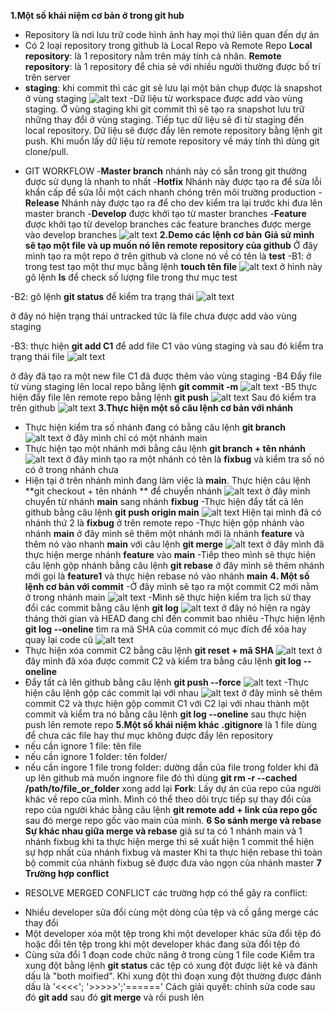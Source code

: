 **1.Một số khái niệm cơ bản ở trong git hub**
- Repository là nơi lưu trữ code hình ảnh hay mọi thứ liên quan đến dự án 
- Có 2 loại repository trong github là Local Repo và Remote Repo
**Local repository**: là 1 repository nằm trên máy tính cá nhân.
**Remote repository**: là 1 repository để chia sẻ với nhiều người thường được bố trí trên server
- **staging**: khi commit thì các git sẽ lưu lại một bản chụp được là snapshot ở vùng staging
![alt text](<Screenshot from 2024-02-27 15-48-51.png>)
-Dữ liệu từ workspace được add vào vùng staging. Ở vùng staging khi git commit thì sẽ tạo ra snapshot lưu trữ những thay đổi ở vùng staging. Tiếp tục dữ liệu sẽ đi từ staging đến local repository. Dữ liệu sẽ được đẩy lên remote repository bằng lệnh git push. Khi muốn lấy dữ liệu từ remote repository về máy tính thì dùng git clone/pull.
+ GIT WORKFLOW
-**Master branch** nhánh này có sẵn trong git thường được sử dụng là nhanh to nhất
-**Hotfix** Nhánh này được tạo ra để sửa lỗi khẩn cấp để sửa lỗi một cách nhanh chóng trên môi trường production
-**Release** Nhánh này được tạo ra để cho dev kiểm tra lại trước khi đưa lên master branch
-**Develop** được khởi tạo từ master branches
-**Feature** được khởi tạo từ develop branches các feature branches được merge vào develop branches
![alt text](<1.png>)
**2.Demo các lệnh cơ bản**
**Giả sử mình sẽ tạo một file và up muốn nó lên remote repository của github**
Ở đây mình tạo ra một repo ở trên github và clone nó về có tên là **test**
-B1: ở trong test tạo một thư mục bằng lệnh **touch tên file**
![alt text](<Screenshot from 2024-02-26 23-22-24.png>)
ở hình này gõ lệnh **ls** để check số lượng file trong thư mục test

-B2: gõ lệnh **git status** để kiểm tra trạng thái 
![alt text](<Screenshot from 2024-02-26 23-26-38.png>) 

ở đây nó hiện trạng thái untracked tức là file chưa được add vào vùng staging

-B3: thực hiện **git add C1** để add file C1 vào vùng staging và sau đó kiểm tra trạng thái file
![alt text](<Screenshot from 2024-02-26 23-34-00.png>)

ở đây đã tạo ra một new file C1 đã được thêm vào vùng staging
-B4 Đẩy file từ vùng staging lên local repo bằng lệnh **git commit -m**
![alt text](<Screenshot from 2024-02-26 23-37-33.png>)
-B5 thực hiện đẩy file lên remote repo bằng lệnh **git push**
![alt text](<Screenshot from 2024-02-26 23-40-10.png>)
Sau đó kiểm tra trên github
![alt text](<Screenshot from 2024-02-26 23-41-42.png>)
**3.Thực hiện một số câu lệnh cơ bản với nhánh**
- Thực hiện kiểm tra số nhánh đang có bằng câu lệnh **git branch**
![alt text](<Screenshot from 2024-02-26 23-46-56.png>)
ở đây mình chỉ có một nhánh main
- Thực hiện tạo một nhánh mới bằng câu lệnh **git branch + tên nhánh**
![alt text](<Screenshot from 2024-02-26 23-49-21.png>)
ở đây mình tạo ra một nhánh có tên là **fixbug** và kiểm tra số nó có ở trong nhánh chưa
- Hiện tại ở trên nhánh mình đang làm việc là **main**. Thực hiện câu lệnh **git checkout + tên nhánh ** để chuyển nhánh 
![alt text](<Screenshot from 2024-02-26 23-53-03.png>)
ở đây mình chuyển từ nhánh **main** sang nhánh **fixbug**
-Thực hiện đẩy tất cả lên github bằng câu lệnh **git push origin main**
![alt text](<Screenshot from 2024-02-27 00-01-33.png>)
Hiện tại mình đã có nhánh thứ 2 là **fixbug** ở trên remote repo
-Thực hiện gộp nhánh vào nhánh **main** ở đây mình sẽ thêm một nhánh mới là nhánh **feature** và thêm nó vào nhanh **main** với câu lệnh **git merge**
![alt text](<Screenshot from 2024-02-27 15-28-39.png>)
ở đây mình đã thực hiện merge nhánh **feature** vào **main**
-Tiếp theo mình sẽ thực hiện câu lệnh gộp nhánh bằng câu lệnh **git rebase** ở đây mình sẽ thêm nhánh mới gọi là **feature1** và thực hiện rebase nó vào nhánh **main**
**4. Một số lệnh cơ bản với commit**
-Ở đây mình sẽ tạo ra một commit C2 mới nằm ở trong nhánh main 
![alt text](<Screenshot from 2024-02-27 00-06-53.png>)
-Mình sẽ thực hiện kiểm tra lịch sử thay đổi các commit bằng câu lệnh **git log**
![alt text](<Screenshot from 2024-02-27 00-10-05.png>)
ở đây nó hiện ra ngày tháng thời gian và HEAD đang chỉ đến commit bao nhiêu
-Thực hiện lệnh **git log --oneline** tìm ra mã SHA của commit có mục đích để xóa hay quay lại code cũ
![alt text](<Screenshot from 2024-02-27 00-13-41.png>)
- Thực hiện xóa commit C2 bằng câu lệnh **git reset + mã SHA**
![alt text](<Screenshot from 2024-02-27 00-17-49-1.png>)
ở đây mình đã xóa được commit C2 và kiểm tra bằng câu lệnh **git log --oneline**
- Đẩy tất cả lên github bằng câu lệnh **git push --force**
![alt text](<Screenshot from 2024-02-27 00-20-58.png>)
-Thực hiện câu lệnh gộp các commit lại với nhau
![alt text](<Screenshot from 2024-02-27 15-17-26.png>)
ở đây mình sẽ thêm commit C2 và thực hiện gộp commit C1 với C2 lại với nhau thành một commit và kiểm tra nó bằng câu lệnh **git log --oneline** sau thực hiện push lên remote repo
**5.Một số khái niệm khác**
**.gitignore** là 1 file dùng để chưa các file hay thư mục không được đẩy lên repository
- nếu cần ignore 1 file: tên file
- nếu cần ignore 1 folder: tên folder/
- nếu cần ingore 1 file trong folder: dường dần của file trong folder
khi đã up lên github mà muốn ingnore file đó thì dùng **git rm -r --cached /path/to/file_or_folder**
xong add lại
**Fork**: Lấy dự án của repo của người khác về repo của mình. Mình có thể theo dõi trực tiếp sự thay đổi của repo của người khác bằng câu lệnh **git remote add + link của repo gốc** sau đó merge repo gốc vào main của mình. 
**6 So sánh merge và rebase**
**Sự khác nhau giữa merge và rebase**
giả sư ta có 1 nhánh main và 1 nhánh fixbug
khi ta thực hiện merge thì sẽ xuất hiện 1 commit thể hiện sự hợp nhất của nhánh fixbug và master
Khi ta thực hiện rebase thì toàn bộ commit của nhánh fixbug sẽ được đưa vào ngọn của nhánh master
**7 Trường hợp conflict**
+ RESOLVE MERGED CONFLICT
các trường hợp có thể gây ra conflict:
- Nhiều developer sửa đổi cùng một dòng của tệp và cố gắng merge các thay đổi
- Một developer xóa một tệp trong khi một developer khác sửa đổi tệp đó hoặc đổi tên tệp trong khi một developer khác đang sửa đổi tệp đó
- Cùng sửa đổi 1 đoạn code chức năng ở trong cùng 1 file code
Kiểm tra xung đột bằng lệnh **git status**  các tệp có xung đột được liệt kê và đánh dấu là "both moified".
Khi xung đột thì đoạn xung đột thường được đánh dấu là '<<<<'; '>>>>>';'======'
Cách giải quyết: chỉnh sửa code sau đó **git add** sau đó **git merge** và rồi push lên

